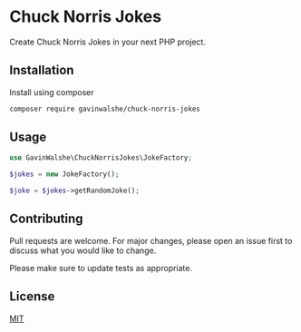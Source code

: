 # Chuck Norris Jokes

Create Chuck Norris Jokes in your next PHP project.

## Installation

Install using composer

```bash
composer require gavinwalshe/chuck-norris-jokes
```

## Usage

```php
use GavinWalshe\ChuckNorrisJokes\JokeFactory;

$jokes = new JokeFactory();

$joke = $jokes->getRandomJoke();
```

## Contributing
Pull requests are welcome. For major changes, please open an issue first to discuss what you would like to change.

Please make sure to update tests as appropriate.

## License
[MIT](./LICENSE.md)
